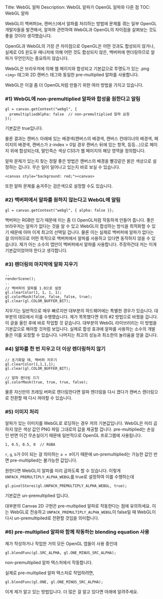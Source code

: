 Title: WebGL 알파
Description: WebGL 알파가 OpenGL 알파와 다른 점
TOC: WebGL 알파


WebGL이 백버퍼(ie, 캔버스)에서 알파를 처리하는 방법에 문제를 겪는 일부 OpenGL 개발자들을 발견해서, 알파와 관련하여 WebGL과 OpenGL의 차이점을 살펴보는 것도 좋을 것이라 생각했습니다.

OpenGL과 WebGL의 가장 큰 차이점으로 OpenGL은 어떤 것과도 합성되지 않거나, 실제로 OS 윈도우 매니저에 의해 어떤 것도 합성되지 않은, 백버퍼에 렌더링하므로 알파가 무언인지는 중요하지 않습니다.

WebGL은 브라우저에 의해 웹 페이지와 합성되고 기본값으로 투명도가 있는 .png `<img>` 태그와 2D 캔버스 태그와 동일한 pre-multiplied 알파를 사용합니다.

WebGL은 이걸 좀 더 OpenGL처럼 만들기 위한 여러 방법을 가지고 있습니다.

### #1) WebGL에 non-premultiplied 알파와 합성을 원한다고 알림

    gl = canvas.getContext("webgl", {
      premultipliedAlpha: false  // non-premultiplied 알파 요청
    });

기본값은 true입니다.

물론 결과는 캔버스 아래에 있는 배경색(캔버스의 배경색, 캔버스 컨테이너의 배경색, 페이지의 배경색, 캔버스가 z-index > 0일 경우 캔버스 뒤에 있는 항목, 등등...)으로 페이지 위에 합성되는데, 말인즉슨 색상 CSS가 웹 페이지의 해당 영역을 정의합니다.

알파 문제가 있는지 찾는 정말 좋은 방법은 캔버스의 배경을 빨강같은 밝은 색상으로 설정하는 겁니다.
무슨 일이 일어나고 있는지 바로 보실 수 있습니다.

    <canvas style="background: red;"><canvas>

또한 알파 문제를 숨겨주는 검은색으로 설정할 수도 있습니다.

### #2) 백버퍼에서 알파를 원하지 않는다고 WebGL에 알림

    gl = canvas.getContext("webgl", { alpha: false }};

백버퍼는 RGB만 있기 때문에 이는 좀 더 OpenGL처럼 작동하게 만들어 줍니다.
좋은 브라우저는 알파가 없다는 것을 알 수 있고 WebGL이 합성하는 방식을 최적화할 수 있기 때문에 아마 이게 최고의 선택일 겁니다.
물론 이는 실제로 백버퍼에 알파가 없다는 걸 의미하므로 어떤 목적으로 백버퍼에서 알파를 사용하고 있다면 동작하지 않을 수 있습니다.
제가 아는 소수의 앱만이 백버퍼에서 알파를 사용합니다.
주장하건대 저는 이게 기본값이었어야 한다고 생각합니다.

### #3) 렌더링의 마지막에 알파 지우기

    ..
    renderScene();
    ..
    // 백버퍼의 알파를 1.0으로 설정
    gl.clearColor(1, 1, 1, 1);
    gl.colorMask(false, false, false, true);
    gl.clear(gl.COLOR_BUFFER_BIT);

지우기는 일반적으로 매우 빠르지만 대부분의 하드웨어에는 특별한 경우가 있습니다.
대부분의 데모에서 이를 수행했습니다.
제가 똑똑했다면 위의 #2 방법으로 바꿨을 겁니다.
이 글을 올린 후에 바로 작업할 것 같습니다.
대부분의 WebGL 라이브러리는 이 방법을 기본값으로 해야할 것처럼 보입니다.
실제로 합성 효과에 알파를 사용하는 소수의 개발들은 이를 요청할 수 있습니다.
나머지는 최고의 성능과 최소한의 놀라움을 얻을 겁니다.

### #4) 알파를 한 번 지우고 더 이상 렌더링하지 않기

    // 초기화할 때, 백버퍼 지우기
    gl.clearColor(1,1,1,1);
    gl.clear(gl.COLOR_BUFFER_BIT);

    // 알파 렌더링 끄기
    gl.colorMask(true, true, true, false);

물론 자신만의 프레임 버퍼로 렌더링한다면 알파 렌더링을 다시 켰다가 캔버스 렌더링으로 전환할 때 다시 꺼야할 수 있습니다.

### #5) 이미지 처리

알파가 있는 이미지를 WebGL로 로딩하는 경우 저의 기본값입니다.
WebGL은 미리 곱하지 않은 색상 값인 PNG 파일 그대로의 값을 제공할 겁니다.
pre-multiplied는 손실인 반면 이건 무손실이기 때문에 일반적으로 OpenGL 프로그램에 사용됩니다.

    1, 0.5, 0.5, 0  // RGBA

`r`, `g`, `b`가 0이 되는 걸 의미하는 `a = 0`이기 때문에 un-premultiplied는 가능한 값인 반면 pre-multiplied는 불가능한 값입니다.

원한다면 WebGL이 알파를 미리 곱하도록 할 수 있습니다.
이렇게 `UNPACK_PREMULTIPLY_ALPHA_WEBGL`를 true로 설정하여 이를 수행하는데

    gl.pixelStorei(gl.UNPACK_PREMULTIPLY_ALPHA_WEBGL, true);

기본값은 un-premultiplied 입니다.

대부분의 Canvas 2D 구현은 pre-multiplied 알파로 작동한다는 점에 유의하세요.
이는 WebGL로 전송하고 `UNPACK_PREMULTIPLY_ALPHA_WEBGL`이 false일 때 WebGL이 다시 un-premultipiled로 전환할 것임을 의미합니다.

### #6) pre-multiplied 알파와 함께 작동하는 blending equation 사용

제가 작성하거나 작업한 거의 모든 OpenGL 앱들이 사용 중인데

    gl.blendFunc(gl.SRC_ALPHA, gl.ONE_MINUS_SRC_ALPHA);

non-premultiplied 알파 텍스처에서 작동합니다.

실제로 pre-multiplied 알파 텍스처로 작업하려면,

    gl.blendFunc(gl.ONE, gl.ONE_MINUS_SRC_ALPHA);

이게 제가 알고 있는 방법입니다.
더 많은 걸 알고 있다면 아래에 알려주세요.

